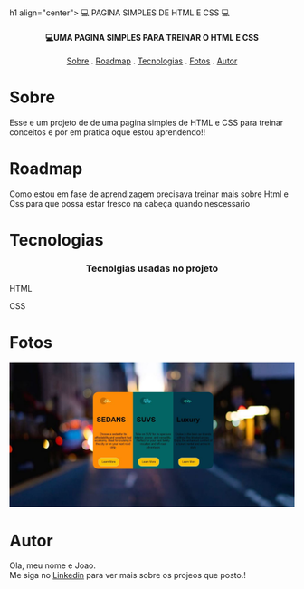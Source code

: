 
h1 align="center">
  💻 PAGINA SIMPLES DE HTML E CSS 💻
</h1>

<h4 align="center">
  💻UMA PAGINA SIMPLES PARA TREINAR O HTML E CSS
</h4>

<p align="center">   
   <a href="#sobre">Sobre</a> .
   <a href="#roadmap">Roadmap</a> .
   <a href="#tecnologias">Tecnologias</a> .
   <a href="#fotos">Fotos</a> . 
   <a href="#autor">Autor</a>
 </p>


   
 # Sobre 
     
     
   <p> Esse e um projeto de de uma pagina simples de HTML e CSS para treinar conceitos e por em pratica oque estou aprendendo!! </p>
   
   
   
   
   
   # Roadmap 
   
   <p> Como estou em fase de aprendizagem precisava treinar mais sobre Html e Css para que possa estar fresco na cabeça quando nescessario </p>
   
   
   # Tecnologias 
   <h3 align="center"> Tecnolgias usadas no projeto </h3>
  <p>HTML</p>
  <p>CSS</p>
  
   
   
   # Fotos 
   
   <img src="./images/img projeto.JPG" >
   
   # Autor 
   <p>Ola, meu nome e Joao. <br> Me siga no <a href="https://www.linkedin.com/in/joao-soares-339642215/" target="_blank">Linkedin</a> para ver mais sobre os projeos que posto.!</p>
